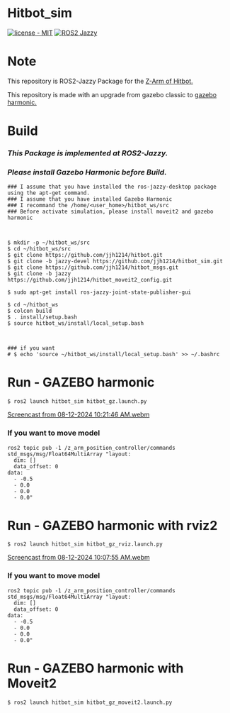 # Hitbot_sim
[![license - MIT](https://img.shields.io/:license-MIT-blue.svg)](https://opensource.org/licenses/MIT)
[![ROS2 Jazzy](https://img.shields.io/badge/ROS2-Jazzy-purple.svg)](https://index.ros.org/doc/ros2/Releases/)

# Note
This repository is ROS2-Jazzy Package for the [Z-Arm of Hitbot.](https://www.hitbotrobot.com/category/product-center/4-axis-robot-arm/)

This repository is made with an upgrade from gazebo classic to [gazebo harmonic.](https://gazebosim.org/docs/harmonic/getstarted/)



# Build
### *This Package is implemented at ROS2-Jazzy.*
### *Please install Gazebo Harmonic before Build.*
```
### I assume that you have installed the ros-jazzy-desktop package using the apt-get command.
### I assume that you have installed Gazebo Harmonic
### I recommand the /home/<user_home>/hitbot_ws/src
### Before activate simulation, please install moveit2 and gazebo harmonic



$ mkdir -p ~/hitbot_ws/src
$ cd ~/hitbot_ws/src
$ git clone https://github.com/jjh1214/hitbot.git
$ git clone -b jazzy-devel https://github.com/jjh1214/hitbot_sim.git
$ git clone https://github.com/jjh1214/hitbot_msgs.git
$ git clone -b jazzy https://github.com/jjh1214/hitbot_moveit2_config.git

$ sudo apt-get install ros-jazzy-joint-state-publisher-gui

$ cd ~/hitbot_ws
$ colcon build
$ . install/setup.bash
$ source hitbot_ws/install/local_setup.bash



### if you want
# $ echo 'source ~/hitbot_ws/install/local_setup.bash' >> ~/.bashrc 
```

# Run - GAZEBO harmonic
```
$ ros2 launch hitbot_sim hitbot_gz.launch.py
```
[Screencast from 08-12-2024 10:21:46 AM.webm](https://github.com/user-attachments/assets/d85c97d9-7229-4986-853c-3fa68db5e035)

### If you want to move model
```
ros2 topic pub -1 /z_arm_position_controller/commands std_msgs/msg/Float64MultiArray "layout:
  dim: []
  data_offset: 0
data:
  - -0.5
  - 0.0
  - 0.0
  - 0.0"
```

# Run - GAZEBO harmonic with rviz2
```
$ ros2 launch hitbot_sim hitbot_gz_rviz.launch.py
```
[Screencast from 08-12-2024 10:07:55 AM.webm](https://github.com/user-attachments/assets/913d8ef8-bfe4-4cb6-ba99-fd849091b036)
### If you want to move model
```
ros2 topic pub -1 /z_arm_position_controller/commands std_msgs/msg/Float64MultiArray "layout:
  dim: []
  data_offset: 0
data:
  - -0.5
  - 0.0
  - 0.0
  - 0.0"
```

# Run - GAZEBO harmonic with Moveit2
```
$ ros2 launch hitbot_sim hitbot_gz_moveit2.launch.py
```